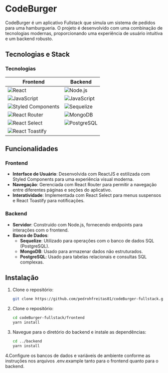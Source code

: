 # CodeBurger

CodeBurger é um aplicativo Fullstack que simula um sistema de pedidos para uma hamburgueria. O projeto é desenvolvido com uma combinação de tecnologias modernas, proporcionando uma experiência de usuário intuitiva e um backend robusto.

## Tecnologias e Stack

### Tecnologias

| Frontend                                                                                               | Backend                                                                                                         |
|--------------------------------------------------------------------------------------------------------|-----------------------------------------------------------------------------------------------------------------|
| ![React](https://img.shields.io/badge/React-61DAFB?style=flat&logo=react&logoColor=black)             | ![Node.js](https://img.shields.io/badge/Node.js-339933?style=flat&logo=nodedotjs&logoColor=white)             |
| ![JavaScript](https://img.shields.io/badge/JavaScript-F7DF1C?style=flat&logo=javascript&logoColor=black) | ![JavaScript](https://img.shields.io/badge/JavaScript-F7DF1C?style=flat&logo=javascript&logoColor=black)      |
| ![Styled Components](https://img.shields.io/badge/Styled_Components-DB7093?style=flat&logo=styled-components&logoColor=white) | ![Sequelize](https://img.shields.io/badge/Sequelize-52B0E7?style=flat&logo=sequelize&logoColor=white)         |
| ![React Router](https://img.shields.io/badge/React_Router-CA4245?style=flat&logo=react-router&logoColor=white) | ![MongoDB](https://img.shields.io/badge/MongoDB-47A248?style=flat&logo=mongodb&logoColor=white)               |
| ![React Select](https://img.shields.io/badge/React_Select-00BFFF?style=flat&logo=react&logoColor=white) | ![PostgreSQL](https://img.shields.io/badge/PostgreSQL-4169E1?style=flat&logo=postgresql&logoColor=white)     |
| ![React Toastify](https://img.shields.io/badge/React_Toastify-61DAFB?style=flat&logo=react&logoColor=black) |                                                                                                                 |


## Funcionalidades

### Frontend

- **Interface de Usuário**: Desenvolvida com ReactJS e estilizada com Styled Components para uma experiência visual moderna.
- **Navegação**: Gerenciada com React Router para permitir a navegação entre diferentes páginas e seções do aplicativo.
- **Interatividade**: Implementada com React Select para menus suspensos e React Toastify para notificações.

### Backend

- **Servidor**: Construído com Node.js, fornecendo endpoints para interações com o frontend.
- **Banco de Dados**:
  - **Sequelize**: Utilizado para operações com o banco de dados SQL (PostgreSQL).
  - **MongoDB**: Usado para armazenar dados não estruturados.
  - **PostgreSQL**: Usado para tabelas relacionais e consultas SQL complexas.

## Instalação

1. Clone o repositório:

   ```bash
   git clone https://github.com/pedrohfreitas01/codeBurger-fullstack.git

2. Clone o repositório:

    ```bash
    cd codeBurger-fullstack/frontend
    yarn install

3. Navegue para o diretório do backend e instale as dependências:

    ```bash
    cd ../backend
    yarn install

4.Configure os bancos de dados e variáveis de ambiente conforme as instruções nos arquivos .env.example tanto para o frontend quanto para o backend.

